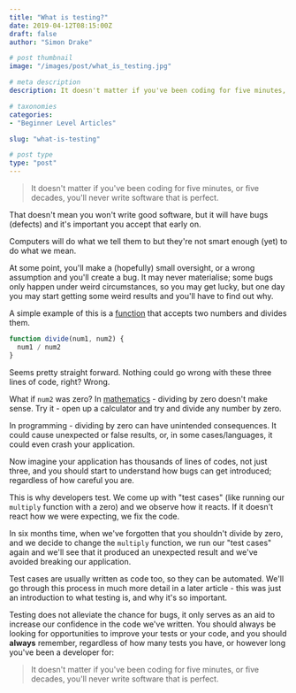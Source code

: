 ```yaml
---
title: "What is testing?"
date: 2019-04-12T08:15:00Z
draft: false
author: "Simon Drake"

# post thumbnail
image: "/images/post/what_is_testing.jpg"

# meta description
description: It doesn't matter if you've been coding for five minutes, or five decades, you'll never write software that is perfect. Testing helps catch bugs!"

# taxonomies
categories:
- "Beginner Level Articles"

slug: "what-is-testing"

# post type
type: "post"
---
```




> It doesn't matter if you've been coding for five minutes, or five decades, you'll never write software that is perfect.

That doesn't mean you won't write good software, but it will have bugs (defects) and it's important you accept that early on.

Computers will do what we tell them to but they're not smart enough (yet) to do what we mean.

At some point, you'll make a (hopefully) small oversight, or a wrong assumption and you'll create a bug. It may never materialise; some bugs only happen under weird circumstances, so you may get lucky, but one day you may start getting some weird results and you'll have to find out why.

A simple example of this is a [function](https://codetips.co.uk/beginner/what-is-a-function/) that accepts two numbers and divides them.

```js
function divide(num1, num2) {
  num1 / num2
}
```



Seems pretty straight forward. Nothing could go wrong with these three lines of code, right? Wrong.

What if `num2` was zero? In [mathematics](https://www.mathsisfun.com/numbers/dividing-by-zero.html) - dividing by zero doesn't make sense. Try it - open up a calculator and try and divide any number by zero.

In programming - dividing by zero can have unintended consequences. It could cause unexpected or false results, or, in some cases/languages, it could even crash your application.

Now imagine your application has thousands of lines of codes, not just three, and you should start to understand how bugs can get introduced; regardless of how careful you are.

This is why developers test. We come up with "test cases" (like running our `multiply` function with a zero) and we observe how it reacts. If it doesn't react how we were expecting, we fix the code.

In six months time, when we've forgotten that you shouldn't divide by zero, and we decide to change the `multiply` function, we run our "test cases" again and we'll see that it produced an unexpected result and we've avoided breaking our application.

Test cases are usually written as code too, so they can be automated. We'll go through this process in much more detail in a later article - this was just an introduction to what testing is, and why it's so important.

Testing does not alleviate the chance for bugs, it only serves as an aid to increase our confidence in the code we've written. You should always be looking for opportunities to improve your tests or your code, and you should **always** remember, regardless of how many tests you have, or however long you've been a developer for:

> It doesn't matter if you've been coding for five minutes, or five decades, you'll never write software that is perfect.


